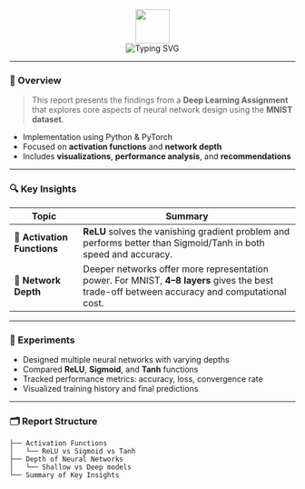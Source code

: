 <div align="center">
  <img src="https://github.com/tensaeaschalew/deep-learning-assignment/blob/main/assets/animation.gif" width="60px" />
  
  <br/>
  
  <img src="https://readme-typing-svg.herokuapp.com?font=Fira+Code&weight=500&size=28&pause=1000&color=F75C7E&center=true&vCenter=true&width=700&lines=Deep+Learning+Report;MNIST+Analysis;Neural+Networks" alt="Typing SVG" />
</div>


---

### 📘 Overview

> This report presents the findings from a **Deep Learning Assignment** that explores core aspects of neural network design using the **MNIST dataset**.

- Implementation using Python & PyTorch
- Focused on **activation functions** and **network depth**
- Includes **visualizations**, **performance analysis**, and **recommendations**

---

### 🔍 Key Insights

| Topic | Summary |
|------|---------|
| 🚀 **Activation Functions** | **ReLU** solves the vanishing gradient problem and performs better than Sigmoid/Tanh in both speed and accuracy. |
| 🧠 **Network Depth** | Deeper networks offer more representation power. For MNIST, **4–8 layers** gives the best trade-off between accuracy and computational cost. |

---

### 🧪 Experiments

- Designed multiple neural networks with varying depths
- Compared **ReLU**, **Sigmoid**, and **Tanh** functions
- Tracked performance metrics: accuracy, loss, convergence rate
- Visualized training history and final predictions

---

### 🗂 Report Structure

```plaintext
├── Activation Functions
│   └── ReLU vs Sigmoid vs Tanh
├── Depth of Neural Networks
│   └── Shallow vs Deep models
└── Summary of Key Insights
